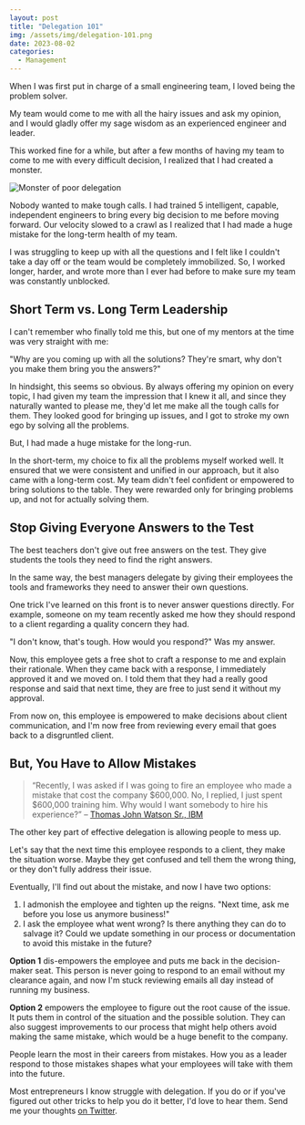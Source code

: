 ```yaml
---
layout: post
title: "Delegation 101"
img: /assets/img/delegation-101.png
date: 2023-08-02
categories:
  - Management
---
```


When I was first put in charge of a small engineering team, I loved being the problem solver.

My team would come to me with all the hairy issues and ask my opinion, and I would gladly offer my sage wisdom as an experienced engineer and leader.

This worked fine for a while, but after a few months of having my team to come to me with every difficult decision, I realized that I had created a monster.

![Monster of poor delegation](https://i.imgur.com/7vgKu7I.png)

Nobody wanted to make tough calls. I had trained 5 intelligent, capable, independent engineers to bring every big decision to me before moving forward. Our velocity slowed to a crawl as I realized that I had made a huge mistake for the long-term health of my team.

I was struggling to keep up with all the questions and I felt like I couldn't take a day off or the team would be completely immobilized. So, I worked longer, harder, and wrote more than I ever had before to make sure my team was constantly unblocked.

## Short Term vs. Long Term Leadership

I can't remember who finally told me this, but one of my mentors at the time was very straight with me:

"Why are you coming up with all the solutions? They're smart, why don't you make them bring you the answers?"

In hindsight, this seems so obvious. By always offering my opinion on every topic, I had given my team the impression that I knew it all, and since they naturally wanted to please me, they'd let me make all the tough calls for them. They looked good for bringing up issues, and I got to stroke my own ego by solving all the problems.

But, I had made a huge mistake for the long-run.

In the short-term, my choice to fix all the problems myself worked well. It ensured that we were consistent and unified in our approach, but it also came with a long-term cost. My team didn't feel confident or empowered to bring solutions to the table. They were rewarded only for bringing problems up, and not for actually solving them.

## Stop Giving Everyone Answers to the Test

The best teachers don't give out free answers on the test. They give students the tools they need to find the right answers.

In the same way, the best managers delegate by giving their employees the tools and frameworks they need to answer their own questions.

One trick I've learned on this front is to never answer questions directly. For example, someone on my team recently asked me how they should respond to a client regarding a quality concern they had.

"I don't know, that's tough. How would you respond?" Was my answer.

Now, this employee gets a free shot to craft a response to me and explain their rationale. When they came back with a response, I immediately approved it and we moved on. I told them that they had a really good response and said that next time, they are free to just send it without my approval.

From now on, this employee is empowered to make decisions about client communication, and I'm now free from reviewing every email that goes back to a disgruntled client.

## But, You Have to Allow Mistakes

> “Recently, I was asked if I was going to fire an employee who made a mistake that cost the company $600,000. No, I replied, I just spent $600,000 training him. Why would I want somebody to hire his experience?” – [Thomas John Watson Sr., IBM](https://blog.4psa.com/quote-day-thomas-john-watson-sr-ibm/)

The other key part of effective delegation is allowing people to mess up.

Let's say that the next time this employee responds to a client, they make the situation worse. Maybe they get confused and tell them the wrong thing, or they don't fully address their issue.

Eventually, I'll find out about the mistake, and now I have two options:

1. I admonish the employee and tighten up the reigns. "Next time, ask me before you lose us anymore business!"
2. I ask the employee what went wrong? Is there anything they can do to salvage it? Could we update something in our process or documentation to avoid this mistake in the future?

**Option 1** dis-empowers the employee and puts me back in the decision-maker seat. This person is never going to respond to an email without my clearance again, and now I'm stuck reviewing emails all day instead of running my business.

**Option 2** empowers the employee to figure out the root cause of the issue. It puts them in control of the situation and the possible solution. They can also suggest improvements to our process that might help others avoid making the same mistake, which would be a huge benefit to the company.

People learn the most in their careers from mistakes. How you as a leader respond to those mistakes shapes what your employees will take with them into the future.

Most entrepreneurs I know struggle with delegation. If you do or if you've figured out other tricks to help you do it better, I'd love to hear them. Send me your thoughts [on Twitter](https://twitter.com/KarlLHughes).
